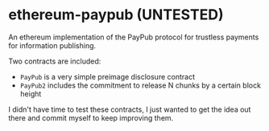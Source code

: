 ethereum-paypub (UNTESTED)
==========================

An ethereum implementation of the PayPub protocol for trustless payments for
information publishing.

Two contracts are included:

 * `PayPub` is a very simple preimage disclosure contract
 * `PayPub2` includes the commitment to release N chunks by a certain block height

I didn't have time to test these contracts, I just wanted to get the idea out
there and commit myself to keep improving them.
